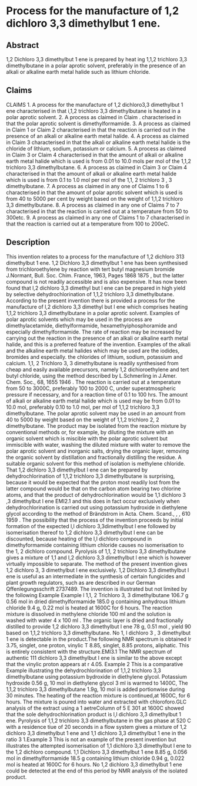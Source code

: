 # Process for the manufacture of 1,2 dichloro 3,3 dimethylbut 1 ene.

## Abstract
1,2 Dichloro 3,3 dimethylbut 1 ene is prepared by heat ing 1,1,2 trichloro 3,3 dimethylbutane in a polar aprotic solvent, preferably in the presence of an alkali or alkaline earth metal halide such as lithium chloride.

## Claims
CLAIMS 1. A process for the manufacture of 1,2 dichloro3,3 dimethylbut 1 ene characterised in that i,1,2 trichloro 3,3 dimethylbutane is heated in a polar aprotic solvent. 2. A process as claimed in Claim . characterised in that the polar aprotic solvent is dimethylformamide. 3. A process as claimed in Claim 1 or Claim 2 characterised in that the reaction is carried out in the presence of an alkali or alkaline earth metal halide. 4. A process as claimed in Claim 3 characterised in that the alkali or alkaline earth metal halide is the chloride of lithium, sodium, potassium or calcium. 5. A process as claimed in Claim 3 or Claim 4 characterised in that the amount of alkali or alkaline earth metal halide which is used is from 0.01 to 10.0 mols per mol of the 1,1,2 trichloro 3,3 dimethylbutane. 6. A process as claimed in Claim 3 or Claim 4 characterised in that the amount of alkali or alkaline earth metal halide which is used is from 0.1 to 1.0 mol per mol of the 1,1, 2 trichloro 3 , 3 dimethylbutane. 7. A process as claimed in any one of Claims 1 to 6 characterised in that the amount of polar aprotic solvent which is used is from 40 to 5000 per cent by weight based on the weight of 1,1,2 trichloro 3,3 dimethylbutane. 8. A process as claimed in any one of Claims 7 to 7 characterised in that the reaction is carried out at a temperature from 50 to 300etc. 9. A process as claimed in any one of Claims 1 to 7 characterised in that the reaction is carried out at a temperature from 100 to 200eC.

## Description
This invention relates to a process for the manufacture of 1,2 dichloro 313 dimethylbut 1 ene. 1,2 Dichloro 3,3 dimethylbut 1 ene has been synthesised from trichloroethylene by reaction with tert butyl magnesium bromide J.Normant, Bull. Soc. Chim. France, 1963, Pages 1868 1875 , but the latter compound is not readily accessible and is also expensive. It has now been found that l,2 dichloro 3,3 dimethyl but l ene can be prepared in high yield by selective dehydrochlorination of 1,1,2 trichloro 3,3 dimethylbutane. According to the present invention there is provided a process for the manufacture of l,2 dichloro 3,3 dimethyl but l ene which comprises heating 1,1,2 trichloro 3,3 dimethylbutane in a polar aprotic solvent. Examples of polar aprotic solvents which may be used in the process are dimethylacetamide, diethylformamide, hexamethyiphosphoramide and especially dimethylformamide. The rate of reaction may be increased by carrying out the reaction in the presence of an alkali or alkaline earth metal halide, and this is a preferred feature of the invention. Examples of the alkali and the alkaline earth metal halides which may be used are the iodides, bromides and especially. the chlorides of lithium, sodium, potassium and calcium. 1,1, 2 Trichloro 3, 3 dimethylbutane is readily synthesised from cheap and easily available precursors, namely 1,2 dichioroethylene and tert butyl chloride, using the method described by L.Schmerling in J.Amer. Chem. Soc., 68, 1655 1946 . The reaction is carried out at a temperature from 50 to 3000C, preferably 100 to 2000 C, under superatmospheric pressure if necessary, and for a reaction time of 0.1 to 100 hrs. The amount of alkali or alkaline earth metal halide which is used may be from 0.01 to 10.0 mol, preferably 0.10 to 1.0 mol, per mol of 1,1,2 trichloro 3,3 dimethylbutane. The polar aprotic solvent may be used in an amount from 40 to 5000 by weight based on the weight of 1,1,2 trichloro 2, 2 dimethylbutane. The product may be isolated from the reaction mixture by conventional methods or, for example, by diluting the mixture with an organic solvent which is miscible with the polar aprotic solvent but immiscible with water, washing the diluted mixture with water to remove the polar aprotic solvent and inorganic salts, drying the organic layer, removing the organic solvent by distillation and fractionally distilling the residue. A suitable organic solvent for this method of isolation is methylene chloride. That 1,2 dichloro 3,3 dimethylbut l ene can be prepared by dehydrochlorination of 1,1,2 trichloro 3,3 dimethylbutane is surprising, because it would be expected that the proton most readily lost from the latter compound would be that on the carbon atom bearing two chlorine atoms, and that the product of dehydrochlorination would be 1,1 dichloro 3 ,3 dimethylbut l ene EMI2.1 and this does in fact occur exclusively when dehydrochlorination is carried out using potassium hydroxide in diethylene glycol according to the method of Brändstrom in Acta. Chem. Scand., , , 610 1959 . The possibility that the process of the invention proceeds by initial formation of the expected l,l dichloro 3,3dimethylbut l ene followed by isomerisation thereof to 1,2 dichloro 3,3 dimethylbut l ene can be discounted, because heating of the l,l dichloro compound in dimethyformamide containing lithium chloride causes no isomerisation to the 1, 2 dichloro compound. Pyrolysis of 1,1, 2 trichloro 3,3 dimethylbutane gives a mixture of 1,1 and l,2 dichloro 3,3 dimethylbut l ene which is however virtually impossible to separate. The method of the present invention gives 1,2 dichloro 3, 3 dimethylbut l ene exclusively. 1,2 Dichloro 3,3 dimethylbut l ene is useful as an intermediate in the synthesis of certain fungicides and plant growth regulators, such as are described in our German Qffenlegungsschrift 2737489. The invention is illustrated but not limited by the following Example Example l 1,1, 2 Trichloro 3, 3 dimethylbutane 106.7 g 0.56 mol in dried dimethylformamide 185.0 g containing anhydrous lithium chloride 9.4 g, 0.22 mol is heated at 1600C for 6 hours. The reaction mixture is dissolved in methylene chloride 100 ml and the solution is washed with water 4 x 100 ml . The organic layer is dried and fractionally distilled to provide 1,2 dichloro 3,3 dimethylbut l ene 78 g, 0.51 mol , yield 90 based on 1,1,2 trichloro 3,3 dimethylbutane. No 1, l dichloro 3 , 3 dimethylbut 1 ene is detectable in the product.The following NMR spectrum is obtained lr 3.75, singlet, one proton, vinylic T 8.85, singlet, 8.85 protons, aliphatic. This is entirely consistent with the structure.EMI3.1 The NMR spectrum of authentic 111 dichloro 3,3 dimethylbut l ene is similar to the above except that the vinylic proton appears at r 4.05. Example 2 This is a comparative Example illustrating the dehydrochlorination of 1,1,2 trichloro 3,3 dimethylbutane using potassium bydroxide in diethylene glycol. Potassium hydroxide 0.56 g, 10 mol in diethylene glycol 3 ml is warmed to 1400C, The 1,1,2 trichloro 3,3 dimethylbutane 1.9g, 10 mol is added portionwise during 30 minutes. The heating of the reaction mixture is continued,at 1600C, for 6 hours. The mixture is poured into water and extracted with chloroforo.GLC analysis of the extract using a 1 aetreColumn of 5 E 301 at 1600C showed that the sole dehydrochlorination product is l,l dichloro 3,3 dimethylbut 1 ene. Pyrolysis of 1,1,2 trichloro 3,3 dimethylbutane in the gas phase at 520 C with a residence tiue of 20 seconds in a flow system gives a mixture of 1,2 dichloro 3,3 dimethylbut 1 ene and 1,1 dichloro 3,3 dimethylbut 1 ene in the ratio 3 1.Example 3 This is not an example of the present invention but illustrates the attempted isomerisation of 1,1 dichloro 3,3 dimethylbut l ene to the 1,2 dichloro compound. 1,1 Dichloro 3,3 dimethylbut 1 ene 8.85 g, 0.056 mol in dimethylformamide 18.5 g containing lithium chloride 0.94 g, 0.022 mol is heated at 1600C for 6 hours. No 1,2 dichloro 3,3 dimethylbut 1 ene could be detected at the end of this period by NMR analysis of the isolated product.